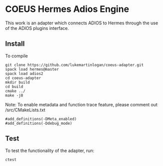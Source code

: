 # COEUS Hermes Adios Engine

This work is an adapter which connects ADIOS to Hermes through the use
of the ADIOS plugins interface.

## Install

To compile


```
git clone https://github.com/lukemartinlogan/coeus-adapter.git
spack load hermes@master
spack load adios2
cd coeus-adapter
mkdir build
cd build
cmake ../
make -j8
```
Note:
To enable metadata and function trace feature, please comment out /src/CMakeLists.txt
```
#add_definitions(-DMeta_enabled)
#add_definitions(-Ddebug_mode)
```
## Test

To test the functionality of the adapter, run:
```
ctest
```
